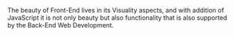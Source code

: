 The beauty of Front-End lives in its Visuality aspects, and with addition of JavaScript it is not only beauty but also functionality that is also supported by the Back-End Web Development.  